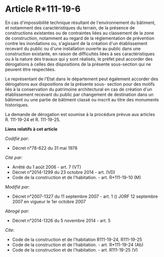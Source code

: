 # Article R*111-19-6

En cas d'impossibilité technique résultant de l'environnement du bâtiment, et notamment des caractéristiques du terrain, de
la présence de constructions existantes ou de contraintes liées au classement de la zone de construction, notamment au regard
de la réglementation de prévention contre les inondations ou, s'agissant de la création d'un établissement recevant du public
ou d'une installation ouverte au public dans une construction existante, en raison de difficultés liées à ses
caractéristiques ou à la nature des travaux qui y sont réalisés, le préfet peut accorder des dérogations à celles des
dispositions de la présente sous-section qui ne peuvent être respectées. 

Le représentant de l'Etat dans le département peut également accorder des dérogations aux dispositions de la présente sous-
section pour des motifs liés à la conservation du patrimoine architectural en cas de création d'un établissement recevant du
public par changement de destination dans un bâtiment ou une partie de bâtiment classé ou inscrit au titre des monuments
historiques. 

La demande de dérogation est soumise à la procédure prévue aux articles R. 111-19-24 et R. 111-19-25.

**Liens relatifs à cet article**

_Codifié par_:

  - Décret n°78-622 du 31 mai 1978

_Cité par_:

  - Arrêté du 1 août 2006 - art. 7 (VT)
  - Décret n°2014-1299 du 23 octobre 2014 - art. (VD)
  - Code de la construction et de l'habitation. - art. R*111-19-10 (M)

_Modifié par_:

  - Décret n°2007-1327 du 11 septembre 2007 - art. 1 () JORF 12 septembre 2007 en vigueur le 1er octobre 2007

_Abrogé par_:

  - Décret n°2014-1326 du 5 novembre 2014 - art. 5

_Cite_:

  - Code de la construction et de l'habitation R111-19-24, R111-19-25
  - Code de la construction et de l'habitation. - art. R*111-19-24 (Ab)
  - Code de la construction et de l'habitation. - art. R111-19-25 (V)
